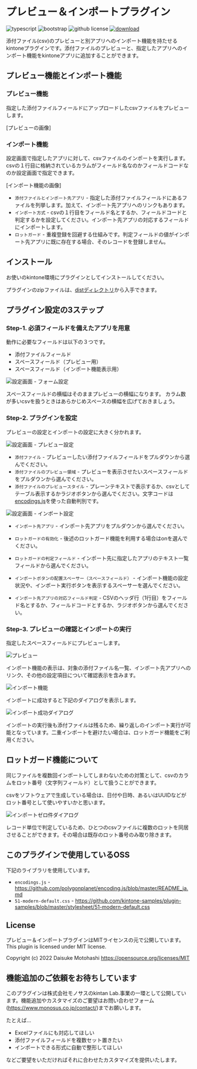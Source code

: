 # プレビュー＆インポートプラグイン

![typescript](https://img.shields.io/badge/-TypeScript-007ACC.svg?logo=typescript&style=flat-square)
![bootstrap](https://img.shields.io/badge/-Bootstrap-563D7C.svg?logo=bootstrap&style=flat-square)
![github license](https://img.shields.io/badge/license-MIT-green.svg?style=flat-square)
[![download](https://img.shields.io/badge/download-zip-brightgreen.svg?style=flat-square)](https://github.com/motohasystem/preview-and-import-plugin/tree/main/dist)

添付ファイル(csv)のプレビューと別アプリへのインポート機能を持たせるkintoneプラグインです。添付ファイルのプレビューと、指定したアプリへのインポート機能をkintoneアプリに追加することができます。

## プレビュー機能とインポート機能

### プレビュー機能
指定した添付ファイルフィールドにアップロードしたcsvファイルをプレビューします。

[プレビューの画像]

### インポート機能
設定画面で指定したアプリに対して、csvファイルのインポートを実行します。csvの１行目に格納されているカラムがフィールド名なのかフィールドコードなのか設定画面で指定できます。

[インポート機能の画像]

- `添付ファイルとインポート先アプリ` - 指定した添付ファイルフィールドにあるファイルを列挙します。加えて、インポート先アプリへのリンクもあります。
- `インポート方式` - csvの１行目をフィールド名とするか、フィールドコードと判定するかを設定してください。インポート先アプリの対応するフィールドにインポートします。
- `ロットガード` - 重複登録を回避する仕組みです。判定フィールドの値がインポート先アプリに既に存在する場合、そのレコードを登録しません。

## インストール

お使いのkintone環境にプラグインとしてインストールしてください。

プラグインのzipファイルは、[distディレクトリ](https://github.com/motohasystem/preview-and-import-plugin/tree/main/dist)から入手できます。

## プラグイン設定の3ステップ

### Step-1. 必須フィールドを備えたアプリを用意

動作に必要なフィールドは以下の３つです。

- 添付ファイルフィールド
- スペースフィールド（プレビュー用）
- スペースフィールド（インポート機能表示用）

![設定画面 - フォーム設定](img/form_setting.png)

スペースフィールドの横幅はそのままプレビューの横幅になります。
カラム数が多いcsvを扱うときはあらかじめスペースの横幅を広げておきましょう。


### Step-2. プラグインを設定

プレビューの設定とインポートの設定に大きく分かれます。

![設定画面 - プレビュー設定](img/setting_preview.png)

- `添付ファイル` - プレビューしたい添付ファイルフィールドをプルダウンから選んでください。
- `添付ファイルのプレビュー領域` - プレビューを表示させたいスペースフィールドをプルダウンから選んでください。
- `添付ファイルのプレビュースタイル` - プレーンテキストで表示するか、csvとしてテーブル表示するかラジオボタンから選んでください。文字コードは[encodings.js](https://github.com/polygonplanet/encoding.js/blob/master/README_ja.md)を使った自動判別です。


![設定画面 - インポート設定](img/setting_import.png)

- `インポート先アプリ` - インポート先アプリをプルダウンから選んでください。
- `ロットガードの有効化` - 後述のロットガード機能を利用する場合はonを選んでください。
- `ロットガードの判定フィールド` - インポート先に指定したアプリのテキスト一覧フィールドから選んでください。

- `インポートボタンの配置スペーサー（スペースフィールド）` - インポート機能の設定状況や、インポート実行ボタンを表示するスペーサーを選んでください。
- `インポート先アプリの対応フィールド判定` - CSVのヘッダ行（1行目）をフィールド名とするか、フィールドコードとするか、ラジオボタンから選んでください。


### Step-3. プレビューの確認とインポートの実行

指定したスペースフィールドにプレビューします。

![プレビュー](img/ss_preview.png)

インポート機能の表示は、対象の添付ファイル名一覧、インポート先アプリへのリンク、その他の設定項目について確認表示を含みます。

![インポート機能](img/ss_import.png)

インポートに成功すると下記のダイアログを表示します。

![インポート成功ダイアログ](img/succeeded_import.png)

インポートの実行後も添付ファイルは残るため、繰り返しのインポート実行が可能となっています。二重インポートを避けたい場合は、ロットガード機能をご利用ください。

## ロットガード機能について

同じファイルを複数回インポートしてしまわないための対策として、csvのカラムをロット番号（文字列フィールド）として扱うことができます。

csvをソフトウェアで生成している場合は、日付や日時、あるいはUUIDなどがロット番号として使いやすいかと思います。

![インポートゼロ件ダイアログ](img/zero_imported.png.png)

レコード単位で判定しているため、ひとつのcsvファイルに複数のロットを同居させることができます。その場合は既存のロット番号のみ取り除きます。

## このプラグインで使用しているOSS

下記のライブラリを使用しています。

- `encodings.js` - https://github.com/polygonplanet/encoding.js/blob/master/README_ja.md
- `51-modern-default.css` -  https://github.com/kintone-samples/plugin-samples/blob/master/stylesheet/51-modern-default.css

## License

プレビュー＆インポートプラグインはMITライセンスの元で公開しています。
This plugin is licensed under MIT license.

Copyright (c) 2022 Daisuke Motohashi
https://opensource.org/licenses/MIT


## 機能追加のご依頼をお待ちしています

このプラグインは株式会社モノサスのkintan Lab.事業の一環として公開しています。機能追加やカスタマイズのご要望はお問い合わせフォーム(https://www.monosus.co.jp/contact/)までお願いします。

たとえば...

- Excelファイルにも対応してほしい
- 添付ファイルフィールドを複数セット置きたい
- インポートできる形式に自動で整形してほしい

などご要望をいただければそれに合わせたカスタマイズを提供いたします。
